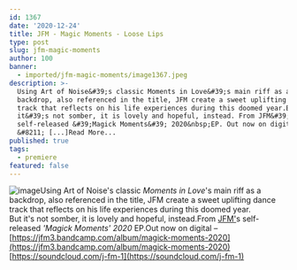 ```yaml
---
id: 1367
date: '2020-12-24'
title: JFM - Magic Moments - Loose Lips
type: post
slug: jfm-magic-moments
author: 100
banner:
  - imported/jfm-magic-moments/image1367.jpeg
description: >-
  Using Art of Noise&#39;s classic Moments in Love&#39;s main riff as a
  backdrop, also referenced in the title, JFM create a sweet uplifting dance
  track that reflects on his life experiences during this doomed year.But
  it&#39;s not somber, it is lovely and hopeful, instead. From JFM&#39;s
  self-released &#39;Magick Moments&#39; 2020&nbsp;EP. Out now on digital
  &#8211; [...]Read More...
published: true
tags:
  - premiere
featured: false
---
```

![image](../imported/jfm-magic-moments/image1367.jpeg)Using Art of Noise's classic _Moments in Love_'s main riff as a backdrop, also referenced in the title, JFM create a sweet uplifting dance track that reflects on his life experiences during this doomed year.  
But it's not somber, it is lovely and hopeful, instead.From [JFM'](https://jfm3.bandcamp.com)s self-released _'Magick Moments' 2020_ EP.Out now on digital – [https://jfm3.bandcamp.com/album/magick-moments-2020](https://jfm3.bandcamp.com/album/magick-moments-2020)  
[https://soundcloud.com/j-fm-1](https://soundcloud.com/j-fm-1)